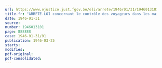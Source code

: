 ```yaml
---
url: https://www.ejustice.just.fgov.be/eli/arrete/1946/01/31/1946013101/justel
title-fr: "ARRETE-LOI concernant le contrôle des voyageurs dans les maisons d'hébergement"
date: 1946-01-31
source:
number: 1946013101
page: 888888
case: 1946-01-31/01
publication: 1946-03-25
starts:
modifies:
pdf-original:
pdf-consolidated:
---
```


